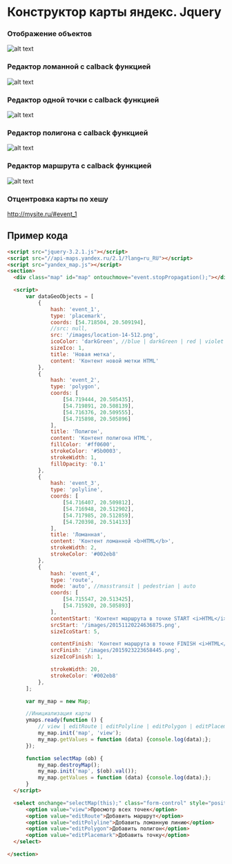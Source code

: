 # Конструктор карты яндекс. Jquery

### Отображение объектов 
![alt text](https://raw.githubusercontent.com/grozzzny/yandex_map/master/2017-06-30_12-28-23.png)

### Редактор ломанной с calback функцией
![alt text](https://raw.githubusercontent.com/grozzzny/yandex_map/master/2017-06-30_12-29-48.png)

### Редактор одной точки с calback функцией
![alt text](https://raw.githubusercontent.com/grozzzny/yandex_map/master/2017-06-30_12-31-29.png)

### Редактор полигона с calback функцией
![alt text](https://raw.githubusercontent.com/grozzzny/yandex_map/master/2017-06-30_12-31-09.png)

### Редактор маршрута с calback функцией
![alt text](https://raw.githubusercontent.com/grozzzny/yandex_map/master/2017-06-30_12-30-42.png)

### Отцентровка карты по хешу
http://mysite.ru/#event_1

## Пример кода

```html
<script src="jquery-3.2.1.js"></script>
<script src="//api-maps.yandex.ru/2.1/?lang=ru_RU"></script>
<script src="yandex_map.js"></script>
<section>
  <div class="map" id="map" ontouchmove="event.stopPropagation();"></div>

  <script>
      var dataGeoObjects = [
          {
              hash: 'event_1',
              type: 'placemark',
              coords: [54.718504, 20.509194],
              //src: null,
              src: '/images/location-14-512.png',
              icoColor: 'darkGreen', //blue | darkGreen | red | violet | darkOrange | black | night | brown | yellow | darkBlue | green | pink | orange | gray | lightBlue | olive
              sizeIco: 1,
              title: 'Новая метка',
              content: 'Контент новой метки HTML'
          },
          {
              hash: 'event_2',
              type: 'polygon',
              coords: [
                  [54.719444, 20.505435],
                  [54.719891, 20.508139],
                  [54.716376, 20.509555],
                  [54.715898, 20.505896]
              ],
              title: 'Полигон',
              content: 'Контент полигона HTML',
              fillColor: '#ff0600',
              strokeColor: '#5b0003',
              strokeWidth: 1,
              fillOpacity: '0.1'
          },
          {
              hash: 'event_3',
              type: 'polyline',
              coords: [
                  [54.716407, 20.509812],
                  [54.716948, 20.512902],
                  [54.717985, 20.512859],
                  [54.720398, 20.514133]
              ],
              title: 'Ломанная',
              content: 'Контент ломанной <b>HTML</b>',
              strokeWidth: 2,
              strokeColor: '#002eb8'
          },
          {
              hash: 'event_4',
              type: 'route',
              mode: 'auto', //masstransit | pedestrian | auto
              coords: [
                  [54.715547, 20.513425],
                  [54.715920, 20.505893]
              ],
              contentStart: 'Контент маршрута в точке START <i>HTML</i>',
              srcStart: '/images/20151120224636875.png',
              sizeIcoStart: 5,

              contentFinish: 'Контент маршрута в точке FINISH <i>HTML</i>',
              srcFinish: '/images/2015923223658445.png',
              sizeIcoFinish: 1,

              strokeWidth: 20,
              strokeColor: '#002eb8'
          },
      ];

      var my_map = new Map;

      //Инициализация карты
      ymaps.ready(function () {
          // view | editRoute | editPolyline | editPolygon | editPlacemark
          my_map.init('map', 'view');
          my_map.getValues = function (data) {console.log(data);};
      });

      function selectMap (ob) {
          my_map.destroyMap();
          my_map.init('map', $(ob).val());
          my_map.getValues = function (data) {console.log(data);};
      }
  </script>

  <select onchange="selectMap(this);" class="form-control" style="position: absolute; width: 200px; max-width: 100%; top: 115px; right: 10px; " >
      <option value="view">Просмотр всех точек</option>
      <option value="editRoute">Добавить маршрут</option>
      <option value="editPolyline">Добавить ломанную линию</option>
      <option value="editPolygon">Добавить полигон</option>
      <option value="editPlacemark">Добавить точку</option>
  </select>

</section>
```
